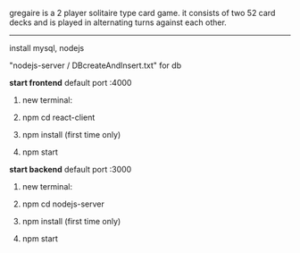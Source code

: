 
gregaire is a 2 player solitaire type card game.
it consists of two 52 card decks and is played in alternating turns against each other.
_______
install mysql, nodejs

"nodejs-server / DBcreateAndInsert.txt" for db



<b>start frontend</b> default port :4000

1) new terminal:

2) npm cd react-client

3) npm install (first time only)

4) npm start
  

<b>start backend</b> default port :3000

1) new terminal:

2) npm cd nodejs-server

3) npm install (first time only)

4) npm start